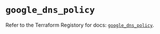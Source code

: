 # `google_dns_policy`

Refer to the Terraform Registory for docs: [`google_dns_policy`](https://registry.terraform.io/providers/hashicorp/google/5.21.0/docs/resources/dns_policy).
